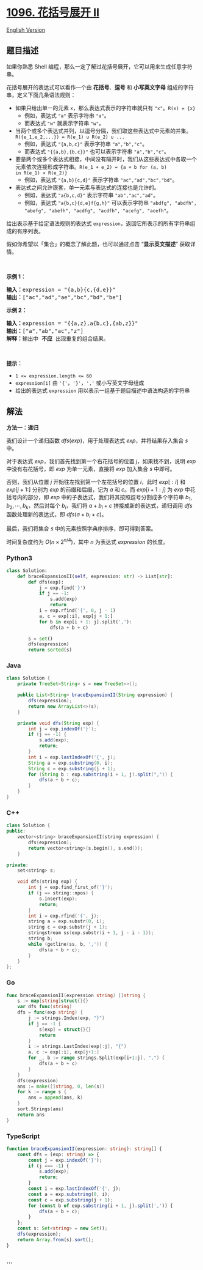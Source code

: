 # [1096. 花括号展开 II](https://leetcode.cn/problems/brace-expansion-ii)

[English Version](/solution/1000-1099/1096.Brace%20Expansion%20II/README_EN.md)

## 题目描述

<!-- 这里写题目描述 -->

<p>如果你熟悉 Shell 编程，那么一定了解过花括号展开，它可以用来生成任意字符串。</p>

<p>花括号展开的表达式可以看作一个由 <strong>花括号</strong>、<strong>逗号</strong> 和 <strong>小写英文字母</strong> 组成的字符串，定义下面几条语法规则：</p>

<ul>
	<li>如果只给出单一的元素&nbsp;<code>x</code>，那么表达式表示的字符串就只有&nbsp;<code>"x"</code>。<code>R(x) = {x}</code>
    <ul>
    	<li>例如，表达式 <code>"a"</code> 表示字符串 <code>"a"</code>。</li>
    	<li>而表达式 <code>"w"</code> 就表示字符串 <code>"w"</code>。</li>
    </ul>
    </li>
    <li>当两个或多个表达式并列，以逗号分隔，我们取这些表达式中元素的并集。<code>R({e_1,e_2,...}) = R(e_1)&nbsp;∪ R(e_2)&nbsp;∪ ...</code>
    <ul>
    	<li>例如，表达式 <code>"{a,b,c}"</code> 表示字符串&nbsp;<code>"a","b","c"</code>。</li>
    	<li>而表达式 <code>"{{a,b},{b,c}}"</code> 也可以表示字符串&nbsp;<code>"a","b","c"</code>。</li>
    </ul>
    </li>
    <li>要是两个或多个表达式相接，中间没有隔开时，我们从这些表达式中各取一个元素依次连接形成字符串。<code>R(e_1 + e_2) = {a + b for (a, b) in&nbsp;R(e_1)&nbsp;× R(e_2)}</code>
    <ul>
    	<li>例如，表达式 <code>"{a,b}{c,d}"</code> 表示字符串&nbsp;<code>"ac","ad","bc","bd"</code>。</li>
    </ul>
    </li>
    <li>表达式之间允许嵌套，单一元素与表达式的连接也是允许的。
    <ul>
    	<li>例如，表达式 <code>"a{b,c,d}"</code> 表示字符串&nbsp;<code>"ab","ac","ad"​​​​​​</code>。</li>
    	<li>例如，表达式 <code>"a{b,c}{d,e}f{g,h}"</code> 可以表示字符串&nbsp;<code>"abdfg", "abdfh", "abefg", "abefh", "acdfg", "acdfh", "acefg", "acefh"</code>。</li>
    </ul>
    </li>

</ul>

<p>给出表示基于给定语法规则的表达式&nbsp;<code>expression</code>，返回它所表示的所有字符串组成的有序列表。</p>

<p>假如你希望以「集合」的概念了解此题，也可以通过点击 “<strong>显示英文描述</strong>” 获取详情。</p>

<p>&nbsp;</p>

<p><strong>示例 1：</strong></p>

<pre>
<strong>输入：</strong>expression = "{a,b}{c,{d,e}}"
<strong>输出：</strong>["ac","ad","ae","bc","bd","be"]</pre>

<p><strong>示例 2：</strong></p>

<pre>
<strong>输入：</strong>expression = "{{a,z},a{b,c},{ab,z}}"
<strong>输出：</strong>["a","ab","ac","z"]
<strong>解释：</strong>输出中 <strong>不应 </strong>出现重复的组合结果。
</pre>

<p>&nbsp;</p>

<p><strong>提示：</strong></p>

<ul>
	<li><code>1 &lt;= expression.length &lt;= 60</code></li>
	<li><code>expression[i]</code> 由 <code>'{'</code>，<code>'}'</code>，<code>','</code>&nbsp;或小写英文字母组成</li>
	<li>给出的表达式&nbsp;<code>expression</code>&nbsp;用以表示一组基于题目描述中语法构造的字符串</li>
</ul>

## 解法

<!-- 这里可写通用的实现逻辑 -->

**方法一：递归**

我们设计一个递归函数 $dfs(exp)$，用于处理表达式 $exp$，并将结果存入集合 $s$ 中。

对于表达式 $exp$，我们首先找到第一个右花括号的位置 $j$，如果找不到，说明 $exp$ 中没有右花括号，即 $exp$ 为单一元素，直接将 $exp$ 加入集合 $s$ 中即可。

否则，我们从位置 $j$ 开始往左找到第一个左花括号的位置 $i$，此时 $exp[:i]$ 和 $exp[j + 1:]$ 分别为 $exp$ 的前缀和后缀，记为 $a$ 和 $c$。而 $exp[i + 1: j]$ 为 $exp$ 中花括号内的部分，即 $exp$ 中的子表达式，我们将其按照逗号分割成多个字符串 $b_1, b_2, \cdots, b_k$，然后对每个 $b_i$，我们将 $a + b_i + c$ 拼接成新的表达式，递归调用 $dfs$ 函数处理新的表达式，即 $dfs(a + b_i + c)$。

最后，我们将集合 $s$ 中的元素按照字典序排序，即可得到答案。

时间复杂度约为 $O(n \times 2^{n / 4})$，其中 $n$ 为表达式 $expression$ 的长度。

<!-- tabs:start -->

### **Python3**

<!-- 这里可写当前语言的特殊实现逻辑 -->

```python
class Solution:
    def braceExpansionII(self, expression: str) -> List[str]:
        def dfs(exp):
            j = exp.find('}')
            if j == -1:
                s.add(exp)
                return
            i = exp.rfind('{', 0, j - 1)
            a, c = exp[:i], exp[j + 1:]
            for b in exp[i + 1: j].split(','):
                dfs(a + b + c)

        s = set()
        dfs(expression)
        return sorted(s)
```

### **Java**

<!-- 这里可写当前语言的特殊实现逻辑 -->

```java
class Solution {
    private TreeSet<String> s = new TreeSet<>();

    public List<String> braceExpansionII(String expression) {
        dfs(expression);
        return new ArrayList<>(s);
    }

    private void dfs(String exp) {
        int j = exp.indexOf('}');
        if (j == -1) {
            s.add(exp);
            return;
        }
        int i = exp.lastIndexOf('{', j);
        String a = exp.substring(0, i);
        String c = exp.substring(j + 1);
        for (String b : exp.substring(i + 1, j).split(",")) {
            dfs(a + b + c);
        }
    }
}
```

### **C++**

```cpp
class Solution {
public:
    vector<string> braceExpansionII(string expression) {
        dfs(expression);
        return vector<string>(s.begin(), s.end());
    }

private:
    set<string> s;

    void dfs(string exp) {
        int j = exp.find_first_of('}');
        if (j == string::npos) {
            s.insert(exp);
            return;
        }
        int i = exp.rfind('{', j);
        string a = exp.substr(0, i);
        string c = exp.substr(j + 1);
        stringstream ss(exp.substr(i + 1, j - i - 1));
        string b;
        while (getline(ss, b, ',')) {
            dfs(a + b + c);
        }
    }
};
```

### **Go**

```go
func braceExpansionII(expression string) []string {
	s := map[string]struct{}{}
	var dfs func(string)
	dfs = func(exp string) {
		j := strings.Index(exp, "}")
		if j == -1 {
			s[exp] = struct{}{}
			return
		}
		i := strings.LastIndex(exp[:j], "{")
		a, c := exp[:i], exp[j+1:]
		for _, b := range strings.Split(exp[i+1:j], ",") {
			dfs(a + b + c)
		}
	}
	dfs(expression)
	ans := make([]string, 0, len(s))
	for k := range s {
		ans = append(ans, k)
	}
	sort.Strings(ans)
	return ans
}
```

### **TypeScript**

```ts
function braceExpansionII(expression: string): string[] {
    const dfs = (exp: string) => {
        const j = exp.indexOf('}');
        if (j === -1) {
            s.add(exp);
            return;
        }
        const i = exp.lastIndexOf('{', j);
        const a = exp.substring(0, i);
        const c = exp.substring(j + 1);
        for (const b of exp.substring(i + 1, j).split(',')) {
            dfs(a + b + c);
        }
    };
    const s: Set<string> = new Set();
    dfs(expression);
    return Array.from(s).sort();
}
```

### **...**

```

```

<!-- tabs:end -->
